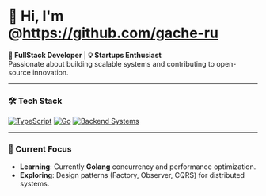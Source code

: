 # 👋 Hi, I'm @https://github.com/gache-ru

**🚀 FullStack Developer** | **💡 Startups Enthusiast**  
Passionate about building scalable systems and contributing to open-source innovation.

---

### 🛠️ Tech Stack
[![TypeScript](https://img.shields.io/badge/TypeScript-3178C6?style=flat&logo=typescript&logoColor=white)](https://www.typescriptlang.org/)
[![Go](https://img.shields.io/badge/Go-00ADD8?style=flat&logo=go&logoColor=white)](https://go.dev/)
[![Backend Systems](https://img.shields.io/badge/Backend-Architecture-4A154B?style=flat&logo=serverless)]()

---

### 🌱 Current Focus
- **Learning**: Currently **Golang** concurrency and performance optimization.
- **Exploring**: Design patterns (Factory, Observer, CQRS) for distributed systems.
